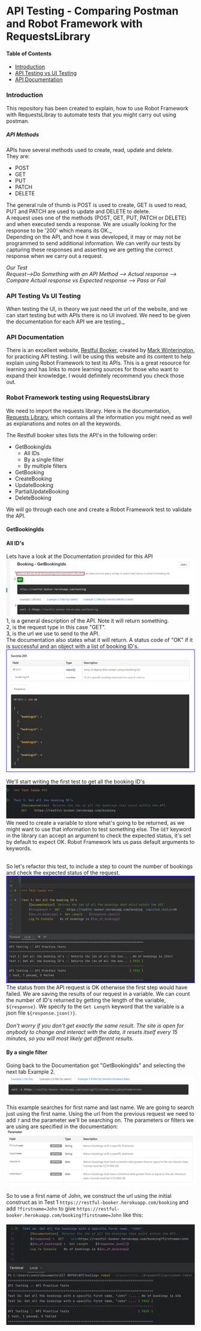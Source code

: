 # API Testing - Comparing Postman and Robot Framework with RequestsLibrary 

#### Table of Contents

- [Introduction](#Introduction)
- [API Testing vs UI Testing](#API-Testing-vs-UI-Testing)
- [API Documentation](#api-documentation)




### Introduction

This repository has been created to explain, how to use Robot Framework with RequestsLibray to automate tests that you might carry out using postman.

##### API Methods
APIs have several methods used to create, read, update and delete.<br> 
They are:
* POST
* GET
* PUT 
* PATCH
* DELETE

The general rule of thumb is POST is used to create, GET is used to read, PUT and PATCH are used to update and DELETE to delete.<br>
A request uses one of the methods (POST, GET, PUT, PATCH or DELETE) and when executed sends a response. We are usually looking for the response to be '200' which means its OK._<br>
Depending on the API, and how it was developed, it may or may not be programmed to send additional information. We can verify our tests by capturing these responses and asserting we are getting the correct response when we carry out a request.

_Our Test_<br>
_Request-->Do Something with an API Method --> Actual response --> Compare Actual response vs Expected response --> Pass or Fail_


### API Testing Vs UI Testing
When testing the UI, in theory we just need the url of the website, and we can start testing but with APIs there is no UI involved. We need to be given the documentation for each API we are testing._

### API Documentation
There is an excellent website, [Restful Booker](https://restful-booker.herokuapp.com/), created by [Mark Winterington](http://mwtestconsultancy.co.uk/), for practicing API testing. I will be using this website and its content to help explain using  Robot Framework to test its APIs. This is a great resource for learning and has links to more learning sources for those who want to expand their knowledge. I would definitely recommend you check those out.

### Robot Framework testing using RequestsLibrary

We need to import the requests library. Here is the documentation, [Requests Library](https://marketsquare.github.io/robotframework-requests/doc/RequestsLibrary.html), which contains all the information you might need as well as explanations and notes on all the keywords.

The Restfull booker sites lists the API's in the following order:

* GetBookingIds
  * All IDs
  * By a single filter
  * By multiple filters
* GetBooking
* CreateBooking
* UpdateBooking
* PartialUpdateBooking
* DeleteBooking

We will go through each one and create a Robot Framework test to validate the API.

#### GetBookingIds

#### All ID's

Lets have a look at the Documentation provided for this API
![Image](Resources/Images/API_docs/getAllIDs.png "Snip of the API Documentation")
<br>1, is a general description of the API. Note it will return something.
<br>2, is the request type in this case "GET".
<br>3, is the url we use to send to the API.<br>
The documentation also states what it will return. A status code of "OK" if it is successful and an object with a list of booking ID's.<br>
![Image](Resources/Images/API_docs/getAllIDsReturn.png "Snip of the API Return Documentation")


We'll start writing the first test to get all the booking ID's<br>
![Image](Resources/Images/API_docs/Get_1.png "Snip of the first test")<br>
We need to create a variable to store what's going to be returned, as we might want to use that information to test something else. The ```GET``` keyword in the library can accept an argument to check the expected status, it's set by default to expect OK. Robot Framework lets us pass default arguments to keywords.<br><br>

So let's refactor this test, to include a step to count the number of bookings and check the expected status of the request.<br>
![Image](Resources/Images/API_docs/Get_2.png "Snip of the first test refactored")<br>
The status from the API request is OK otherwise the first step would have failed. We are saving the results of our request in a variable. We can count the number of ID's returned by getting the length of the variable, ```${response}```. We specify to the ```Get Length``` keyword that the variable is a json file ```${response.json()}```.<br><br>
_Don't worry if you don't get exactly the same result. The site is open for anybody to change and interact with the data, it resets itself every 15 minutes, so you will most likely get different results._

#### By a single filter 
Going back to the Documentation got "GetBookingIds" and selecting the next tab Example 2.<br>
![Image](Resources/Images/API_docs/Get_3.png "Snip of the first test refactored")<br><br>
This example searches for first name and last name. We are going to search just using the first name. Using the url from the previous request we need to add ```?``` and the parameter we'll be searching on. The parameters or filters we are using are specified in the documentation:
![Image](Resources/Images/API_docs/Get_4.png "Snip of the parameter documentation")<br><br>
So to use a first name of John, we construct the url using the initial construct as in Test 1 ```https://restful-booker.herokuapp.com/booking``` and add ```?firstname=John``` to give ```https://restful-booker.herokuapp.com/booking?firstname=John``` like this:<br><br>
![Image](Resources/Images/API_docs/Get_5.png "Snip of test 2a")<br><br>






